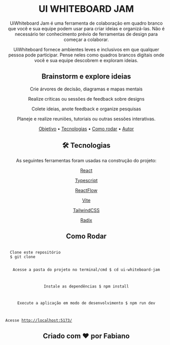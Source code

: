<h1 align="center">UI WHITEBOARD JAM</h1>
<p align="center" id="objetivo">UiWhiteboard Jam é uma ferramenta de colaboração em quadro branco que você e sua equipe podem usar para criar ideias e organizá-las. Não é necessário ter conhecimento prévio de ferramentas de design para começar a colaborar.</p>
<p align="center">UiWhiteboard fornece ambientes leves e inclusivos em que qualquer pessoa pode participar. Pense neles como quadros brancos digitais onde você e sua equipe descobrem e exploram ideias.</p>
<h2 align="center">Brainstorm e explore ideias</h2>
<p align="center">Crie árvores de decisão, diagramas e mapas mentais</p>
<p align="center">Realize críticas ou sessões de feedback sobre designs</p>
<p align="center">Colete ideias, anote feedback e organize pesquisas</p>
<p align="center">Planeje e realize reuniões, tutoriais ou outras sessões interativas.</p>
<p align="center">
 <a href="#objetivo">Objetivo</a> •
 <a href="#tecnologias">Tecnologias</a> •
 <a href="#como-rodar">Como rodar</a> •
 <a href="#autor">Autor</a>
</p>
<h2 align="center" id="tecnologias">🛠 Tecnologias</h2>
<p align="center">
As seguintes ferramentas foram usadas na construção do projeto:
  <p align="center"><a href="https://pt-br.reactjs.org">React</a></p>
  <p align="center"><a href="https://www.typescriptlang.org/">Typescript</a></p>
  <p align="center"><a href="https://reactflow.dev/">ReactFlow</a></p>
  <p align="center"><a href="https://vitejs.dev/">Vite</a></p>
  <p align="center"><a href="https://tailwindui.com/">TailwindCSS</a></p>
  <p align="center"><a href="https://www.radix-ui.com/">Radix</a></p>
<p>
<h2 align="center" id="como-rodar">Como Rodar</h2>
<code align="center">
  Clone este repositório
  $ git clone <git@github.com:fcrfabiano/ui-whiteboard-jam.git>

  Acesse a pasta do projeto no terminal/cmd
  $ cd ui-whiteboard-jam

  Instale as dependências
  $ npm install

  Execute a aplicação em modo de desenvolvimento
  $ npm run dev

  Acesse <http://localhost:5173/>
</code>
<h2 align="center" id="autor">Criado com ❤️ por Fabiano</h2>

